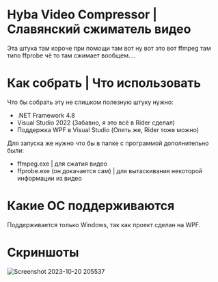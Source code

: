 # Hyba Video Compressor | Славянский сжиматель видео
Эта штука там короче при помощи там вот ну вот это вот ffmpeg там типо ffprobe
чё то там сжимает вообщем....

# Как собрать | Что использовать
Что бы собрать эту не слишком полезную штуку нужно:
* .NET Framework 4.8
* Visual Studio 2022 (Забавно, я это всё в Rider сделал)
* Поддержка WPF в Visual Studio (Опять же, Rider тоже можно)

Для запуска же нужно что бы в папке с программой дополнительно были:
* ffmpeg.exe | для сжатия видео
* ffprobe.exe (он докачается сам) | для вытаскивания некоторой информации из видео

# Какие ОС поддерживаются
Поддерживается только Windows, так как проект сделан на WPF.

# Скриншоты
![Screenshot 2023-10-20 205537](https://github.com/HYBAS22/Hyba-Video-Compressor/assets/64355829/49c814d0-6717-495d-89a9-5779c7f65d2a)
